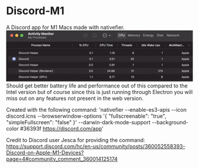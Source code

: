 # Discord-M1
A Discord app for M1 Macs made with nativefier.
![Screenshot of activity monitor](https://github.com/17hoehbr/Discord-M1/blob/main/activity%20monitor.png)
Should get better battery life and performance out of this compared to the Intel version but of course since this is just running through Electron you will miss out on any features not present in the web version.

Created with the following command:
'nativefier --enable-es3-apis --icon discord.icns --browserwindow-options '{ "fullscreenable": "true", "simpleFullscreen": "false" }' --darwin-dark-mode-support --background-color #36393f https://discord.com/app'

Credit to Discord user Jesca for providing the command: https://support.discord.com/hc/en-us/community/posts/360052558393-Discord-on-Apple-M1-Devices?page=4#community_comment_360014125174
